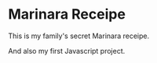 # Marinara Receipe

This is my family's secret Marinara receipe.

And also my first Javascript project. 

